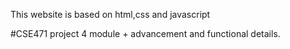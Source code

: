This website is based on html,css and javascript

#CSE471 project 4 module + advancement and functional details.
#
